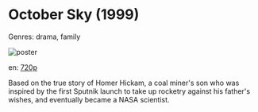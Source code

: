 # October Sky (1999)

Genres: drama, family

![poster](http://image.tmdb.org/t/p/w500/oeFdjM0P3DMIKOloApLAn96GHiM.jpg)

en:
  [720p](magnet:?xt=urn:btih:6EC14663E65A987E56B82771885B02A68749A8C9&tr=udp://glotorrents.pw:6969/announce&tr=udp://tracker.opentrackr.org:1337/announce&tr=udp://torrent.gresille.org:80/announce&tr=udp://tracker.openbittorrent.com:80&tr=udp://tracker.coppersurfer.tk:6969&tr=udp://tracker.leechers-paradise.org:6969&tr=udp://p4p.arenabg.ch:1337&tr=udp://tracker.internetwarriors.net:1337)
  


Based on the true story of Homer Hickam, a coal miner's son who was inspired by the first Sputnik launch to take up rocketry against his father's wishes, and eventually became a NASA scientist.